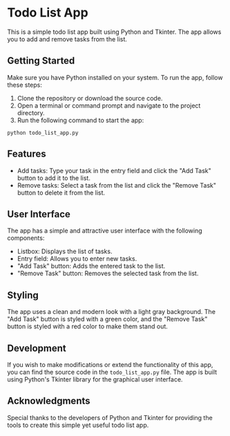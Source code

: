 # Todo List App

This is a simple todo list app built using Python and Tkinter. The app allows you to add and remove tasks from the list.

## Getting Started

Make sure you have Python installed on your system. To run the app, follow these steps:

1. Clone the repository or download the source code.
2. Open a terminal or command prompt and navigate to the project directory.
3. Run the following command to start the app:

```
python todo_list_app.py
```

## Features

- Add tasks: Type your task in the entry field and click the "Add Task" button to add it to the list.
- Remove tasks: Select a task from the list and click the "Remove Task" button to delete it from the list.

## User Interface

The app has a simple and attractive user interface with the following components:

- Listbox: Displays the list of tasks.
- Entry field: Allows you to enter new tasks.
- "Add Task" button: Adds the entered task to the list.
- "Remove Task" button: Removes the selected task from the list.

## Styling

The app uses a clean and modern look with a light gray background. The "Add Task" button is styled with a green color, and the "Remove Task" button is styled with a red color to make them stand out.

## Development

If you wish to make modifications or extend the functionality of this app, you can find the source code in the `todo_list_app.py` file. The app is built using Python's Tkinter library for the graphical user interface.

## Acknowledgments

Special thanks to the developers of Python and Tkinter for providing the tools to create this simple yet useful todo list app.